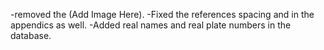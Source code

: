 -removed the (Add Image Here).
-Fixed the references spacing and in the appendics as well.
-Added real names and real plate numbers in the database.



